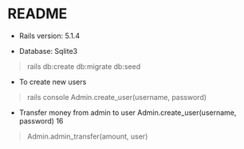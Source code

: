# README

* Rails version: 5.1.4

* Database: Sqlite3



> rails db:create db:migrate db:seed


* To create new users

> rails console
> Admin.create_user(username, password)

* Transfer money from admin to user
Admin.create_user(username, password)
16

> Admin.admin_transfer(amount, user)
